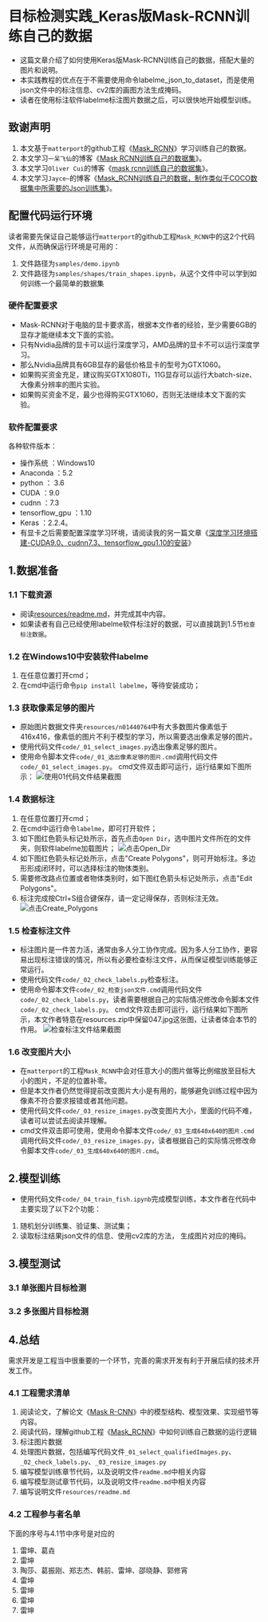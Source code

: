 # 目标检测实践_Keras版Mask-RCNN训练自己的数据
* 这篇文章介绍了如何使用Keras版Mask-RCNN训练自己的数据，搭配大量的图片和说明。
* 本实践教程的优点在于不需要使用命令labelme_json_to_dataset，而是使用json文件中的标注信息、cv2库的画图方法生成掩码。
* 读者在使用标注软件labelme标注图片数据之后，可以很快地开始模型训练。

## 致谢声明
1. 本文基于`matterport`的github工程《[Mask_RCNN](https://github.com/matterport/Mask_RCNN )》学习训练自己的数据。
2. 本文学习`一呆飞仙`的博客《[Mask RCNN训练自己的数据集](https://blog.csdn.net/l297969586/article/details/79140840 )》。
3. 本文学习`Oliver Cui`的博客《[mask rcnn训练自己的数据集](https://blog.csdn.net/qq_29462849/article/details/81037343 )》。
4. 本文学习`Jayce~`的博客《[Mask_RCNN训练自己的数据，制作类似于COCO数据集中所需要的Json训练集](https://blog.csdn.net/qq_15969343/article/details/80167215 )》。

## 配置代码运行环境
读者需要先保证自己能够运行`matterport`的github工程`Mask_RCNN`中的这2个代码文件，从而确保运行环境是可用的：
1. 文件路径为`samples/demo.ipynb`
2. 文件路径为`samples/shapes/train_shapes.ipynb`，从这个文件中可以学到如何训练一个最简单的数据集

### 硬件配置要求
* Mask-RCNN对于电脑的显卡要求高，根据本文作者的经验，至少需要6GB的显存才能继续本文下面的实验。
* 只有Nvidia品牌的显卡可以运行深度学习，AMD品牌的显卡不可以运行深度学习。
* 那么Nvidia品牌具有6GB显存的最低价格显卡的型号为GTX1060。
* 如果购买资金充足，建议购买GTX1080Ti，11G显存可以运行大batch-size、大像素分辨率的图片实验。
* 如果购买资金不足，最少也得购买GTX1060，否则无法继续本文下面的实验。

### 软件配置要求
各种软件版本：
* 操作系统 ：Windows10
* Anaconda ：5.2
* python ： 3.6
* CUDA ：9.0
* cudnn ：7.3
* tensorflow_gpu ：1.10
* Keras ：2.2.4。
* 有显卡之后需要配置深度学习环境，请阅读我的另一篇文章《[深度学习环境搭建-CUDA9.0、cudnn7.3、tensorflow_gpu1.10的安装](https://www.jianshu.com/p/4ebaa78e0233)》

## 1.数据准备

### 1.1 下载资源
* 阅读[resources/readme.md](resources/)，并完成其中内容。
* 如果读者有自己已经使用labelme软件标注好的数据，可以直接跳到1.5节`检查标注数据`。

### 1.2 在Windows10中安装软件labelme
1. 在任意位置打开cmd；
2. 在cmd中运行命令`pip install labelme`，等待安装成功；

### 1.3 获取像素足够的图片
* 原始图片数据文件夹`resources/n01440764`中有大多数图片像素低于416x416，像素低的图片不利于模型的学习，所以需要选出像素足够的图片。
* 使用代码文件`code/_01_select_images.py`选出像素足够的图片。
* 使用命令脚本文件`code/_01_选出像素足够的图片.cmd`调用代码文件`code/_01_select_images.py`。
cmd文件双击即可运行，运行结果如下图所示：
![使用01代码文件结果截图](markdown_images/03.jpg)

### 1.4 数据标注 
1. 在任意位置打开cmd；
2. 在cmd中运行命令`labelme`，即可打开软件；
3. 如下图红色箭头标记处所示，首先点击`Open Dir`，选中图片文件所在的文件夹，则软件labelme加载图片；
![点击Open_Dir](markdown_images/01.jpg)
4. 如下图红色箭头标记处所示，点击"Create Polygons"，则可开始标注。多边形形成闭环时，可以选择标注的物体类别。
5. 需要修改路点位置或者物体类别时，如下图红色箭头标记处所示，点击"Edit Polygons"。
6. 标注完成按Ctrl+S组合键保存，请一定记得保存，否则标注无效。
![点击Create_Polygons](markdown_images/02.jpg)

### 1.5 检查标注文件
* 标注图片是一件苦力活，通常由多人分工协作完成。因为多人分工协作，更容易出现标注错误的情况，所以有必要检查标注文件，从而保证模型训练能够正常运行。
* 使用代码文件`code/_02_check_labels.py`检查标注。
* 使用命令脚本文件`code/_02_检查json文件.cmd`调用代码文件`code/_02_check_labels.py`，读者需要根据自己的实际情况修改命令脚本文件`code/_02_check_labels.py`。
cmd文件双击即可运行，运行结果如下图所示，本文作者特意在resources.zip中保留047.jpg这张图，让读者体会本节的作用。
![检查标注文件结果截图](markdown_images/04.jpg)

### 1.6 改变图片大小
* 在`matterport`的工程`Mask_RCNN`中会对任意大小的图片做等比例缩放至目标大小的图片，不足的位置补零。
* 但是本文作者仍然觉得提前改变图片大小是有用的，能够避免训练过程中因为像素不符合要求报错或者其他问题。
* 使用代码文件`code/_03_resize_images.py`改变图片大小，里面的代码不难，读者可以尝试去阅读并理解。
* cmd文件双击即可使用，使用命令脚本文件`code/_03_生成640x640的图片.cmd`调用代码文件`code/_03_resize_images.py`，读者根据自己的实际情况修改命令脚本文件`code/_03_生成640x640的图片.cmd`。

## 2.模型训练
* 使用代码文件`code/_04_train_fish.ipynb`完成模型训练，本文作者在代码中主要实现了以下2个功能：
1. 随机划分训练集、验证集、测试集；
2. 读取标注结果json文件的信息、使用cv2库的方法， 生成图片对应的掩码。

## 3.模型测试

### 3.1 单张图片目标检测

### 3.2 多张图片目标检测


## 4.总结
需求开发是工程当中很重要的一个环节，完善的需求开发有利于开展后续的技术开发工作。
### 4.1 工程需求清单
1. 阅读论文，了解论文《[Mask R-CNN](https://arxiv.org/pdf/1703.06870 )》中的模型结构、模型效果、实现细节等内容。
2. 阅读代码，理解github工程《[Mask_RCNN](https://github.com/matterport/Mask_RCNN )》中如何训练自己数据的运行逻辑
3. 标注图片数据
4. 处理图片数据，包括编写代码文件`_01_select_qualifiedImages.py`、`_02_check_labels.py`、`_03_resize_images.py`
5. 编写模型训练章节代码，以及说明文件`readme.md`中相关内容
6. 编写模型测试章节代码，以及说明文件`readme.md`中相关内容
7. 编写说明文件`resources/readme.md`

### 4.2 工程参与者名单
下面的序号与4.1节中序号是对应的
1. 雷坤、葛垚
2. 雷坤
3. 陶莎、葛振刚、郑志杰、韩前、雷坤、邵晓静、郭修宵
4. 雷坤
5. 雷坤
6. 雷坤
7. 雷坤
